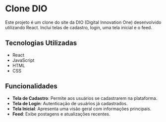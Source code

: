 # Clone DIO

Este projeto é um clone do site da DIO (Digital Innovation One) desenvolvido utilizando React. Inclui telas de cadastro, login, uma tela inicial e o feed.

## Tecnologias Utilizadas

- React
- JavaScript
- HTML
- CSS

## Funcionalidades

- **Tela de Cadastro**: Permite aos usuários se cadastrarem na plataforma.
- **Tela de Login**: Autenticação de usuários já cadastrados.
- **Tela Inicial**: Apresenta uma visão geral com informações principais.
- **Feed**: Exibe postagens e atualizações recentes.

